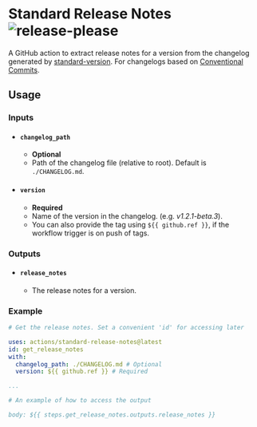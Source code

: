 # Standard Release Notes ![release-please](https://github.com/yashanand1910/standard-release-notes/workflows/release-please/badge.svg)

A GitHub action to extract release notes for a version from the changelog generated by [standard-version](https://github.com/conventional-changelog/standard-version). For changelogs based on [Conventional Commits](https://www.conventionalcommits.org/).

## Usage

### Inputs

- #### `changelog_path`
    - **Optional**
    - Path of the changelog file (relative to root). Default is `./CHANGELOG.md`.

- #### `version`
    - **Required**
    - Name of the version in the changelog. (e.g. *v1.2.1-beta.3*).
    - You can also provide the tag using `${{ github.ref }}`, if the workflow trigger is on push of tags.

### Outputs

- #### `release_notes`
    - The release notes for a version.

### Example

```yaml
# Get the release notes. Set a convenient 'id' for accessing later

uses: actions/standard-release-notes@latest
id: get_release_notes
with:
  changelog_path: ./CHANGELOG.md # Optional
  version: ${{ github.ref }} # Required

...

# An example of how to access the output

body: ${{ steps.get_release_notes.outputs.release_notes }}

```
